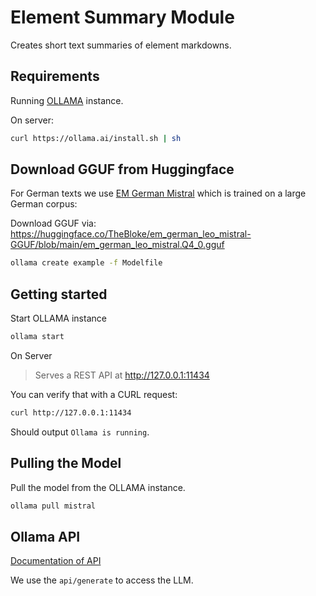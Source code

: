 # Element Summary Module

Creates short text summaries of element markdowns.

## Requirements

Running [OLLAMA](https://github.com/jmorganca/ollama) instance.

On server:

```bash
curl https://ollama.ai/install.sh | sh
```

## Download GGUF from Huggingface

For German texts we use [EM German Mistral](https://huggingface.co/jphme/em_german_mistral_v01#prompt-format) which is trained on a large German corpus:

Download GGUF via: https://huggingface.co/TheBloke/em_german_leo_mistral-GGUF/blob/main/em_german_leo_mistral.Q4_0.gguf

```sh
ollama create example -f Modelfile
```

## Getting started

Start OLLAMA instance

```bash
ollama start
```

On Server

> Serves a REST API at http://127.0.0.1:11434

You can verify that with a CURL request:

```bash
curl http://127.0.0.1:11434
```

Should output `Ollama is running`.

## Pulling the Model

Pull the model from the OLLAMA instance.

```bash
ollama pull mistral
```

## Ollama API

[Documentation of API](https://github.com/jmorganca/ollama/blob/main/docs/api.md)

We use the `api/generate` to access the LLM.
